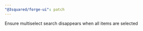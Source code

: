 ```yaml
---
"@3squared/forge-ui": patch
---
```


Ensure multiselect search disappears when all items are selected
